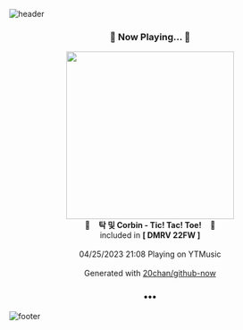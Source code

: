 ![header](https://capsule-render.vercel.app/api?type=wave&height=170&section=header&fontColor=090707&fontAlignX=45&fontAlignY=65&fontSize=100)

<h3 align="center">🎵 Now Playing... 🎵</h3>
<p align="center">
  <a href="https://music.youtube.com/watch?v=tnx7Eh6tu64">
    <img width="300" src="https://lh3.googleusercontent.com/f58UO1bmNM5mMD_hORr5G0fyjoBhCbfqOVg-lMKR2rVwsTk35sFNkiSyhGfdUC-DlLrGH2uZ-9X8BFo">
  </a>
  <br>
  🎵&nbsp&nbsp&nbsp <b>탁 및 Corbin - Tic! Tac! Toe!</b> &nbsp&nbsp&nbsp🎵
  <br>
  included in <b>[ DMRV 22FW ]</b>
  
  <br />
  <br />
  04/25/2023 21:08 Playing on YTMusic
  <br />
  <br />
  Generated with <a href="https://github.com/20chan/github-now">20chan/github-now</a>
</p>

<h3 align="center">•••</h3>

![footer](https://capsule-render.vercel.app/api?type=wave&height=150&section=footer)
